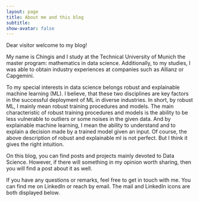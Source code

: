 ```yaml
---
layout: page
title: About me and this blog
subtitle:
show-avatar: false
---
```

Dear visitor welcome to my blog!

My name is Chingis and I study at the Technical University of Munich the master program: mathematics in data science.  Additionally, to my studies, I was able to obtain industry experiences at companies such as  Allianz or Capgemini.

To my special interests in data science belongs robust and explainable machine learning (ML). I believe, that these two disciplines are key factors in the successful deployment of ML in diverse industries. In short, by robust ML, I mainly mean robust training procedures and models. The main characteristic of robust training procedures and models is the ability to be less vulnerable to outliers or some noises in the given data. And by explainable machine learning, I mean the ability to understand and to explain a decision made by a trained model given an input. Of course, the above description of robust and explainable ml is not perfect. But I think it gives the right intuition.

On this blog, you can find posts and projects mainly devoted to Data Science. However, if there will something in my opinion worth sharing, then you will find a post about it as well.

If you have any questions or remarks, feel free to get in touch with me. You can find me on LinkedIn or reach by email. The mail and LinkedIn icons are both displayed below. 


